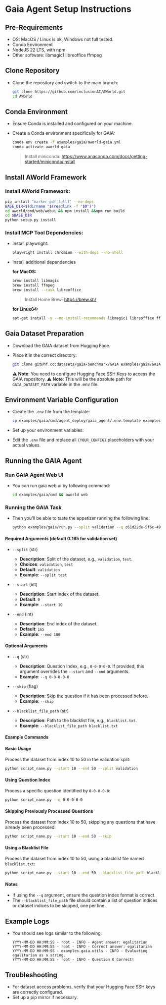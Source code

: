 # Gaia Agent Setup Instructions

## Pre-Requirements
- OS: MacOS / Linux is ok, Windows not full tested.
- Conda Environment
- NodeJS 22 LTS, with npm
- Other software: libmagic1 libreoffice ffmpeg

## Clone Repository
- Clone the repository and switch to the main branch:

  ```bash
  git clone https://github.com/inclusionAI/AWorld.git
  cd AWorld
  ```

## Conda Environment
- Ensure Conda is installed and configured on your machine.
- Create a Conda environment specifically for GAIA:

  ```bash
  conda env create -f examples/gaia/aworld-gaia.yml
  conda activate aworld-gaia
  ```

  > Install miniconda: https://www.anaconda.com/docs/getting-started/miniconda/install

## Install AWorld Framework
### Install AWorld Framework:

  ```bash
  pip install "marker-pdf[full]" --no-deps
  BASE_DIR=$(dirname "$(readlink -f "$0")")
  cd aworld/cmd/web/webui && npm install &&npm run build
  cd $BASE_DIR
  python setup.py install
  ```

### Install MCP Tool Dependencies:
- Install playwright:

  ```bash
  playwright install chromium --with-deps --no-shell
  ```


- Install additional dependencies 

  **for MacOS:**

  ```bash
  brew install libmagic
  brew install ffmpeg
  brew install --cask libreoffice
  ```

  > Install Home Brew: https://brew.sh/

  **for Linux64:**

  ```bash
  apt-get install -y --no-install-recommends libmagic1 libreoffice ffmpeg
  ```

## Gaia Dataset Preparation
- Download the GAIA dataset from Hugging Face.
- Place it in the correct directory:

  ```bash
  git clone git@hf.co:datasets/gaia-benchmark/GAIA examples/gaia/GAIA
  ```

  ⚠️ **Note**: You need to configure Hugging Face SSH Keys to access the GAIA repository.
  ⚠️ **Note**: This will be the absolute path for `GAIA_DATASET_PATH` variable in the .env file.

## Environment Variable Configuration
- Create the `.env` file from the template:

  ```bash
  cp examples/gaia/cmd/agent_deploy/gaia_agent/.env.template examples/gaia/cmd/agent_deploy/gaia_agent/.env
  ```
- Set up your environment variables:
- Edit the `.env` file and replace all `{YOUR_CONFIG}` placeholders with your actual values.

## Running the GAIA Agent
### Run GAIA Agent Web UI
- You can run gaia web ui by following command:

  ```bash
  cd examples/gaia/cmd && aworld web
  ```

### Running the GAIA Task
- Then you'll be able to taste the appetizer running the following line:
  ```bash
  python examples/gaia/run.py --split validation --q c61d22de-5f6c-4958-a7f6-5e9707bd3466
  ```

#### Required Arguments (default 0:165 for validation set)
- `--split` (str)
  - **Description**: Split of the dataset, e.g., `validation`, `test`.
  - **Choices**: `validation`, `test`
  - **Default**: `validation`
  - **Example**: `--split test`
  
- `--start` (int)
  - **Description**: Start index of the dataset.
  - **Default**: `0`
  - **Example**: `--start 10`

- `--end` (int)
  - **Description**: End index of the dataset.
  - **Default**: `165`
  - **Example**: `--end 100`

#### Optional Arguments

- `--q` (str)
  - **Description**: Question Index, e.g., `0-0-0-0-0`. If provided, this argument overrides the `--start` and `--end` arguments.
  - **Example**: `--q 0-0-0-0-0`

- `--skip` (flag)
  - **Description**: Skip the question if it has been processed before.
  - **Example**: `--skip`

- `--blacklist_file_path` (str)
  - **Description**: Path to the blacklist file, e.g., `blacklist.txt`.
  - **Example**: `--blacklist_file_path blacklist.txt`

#### Example Commands

#### Basic Usage
Process the dataset from index 10 to 50 in the validation split:

```bash
python script_name.py --start 10 --end 50 --split validation
```

#### Using Question Index
Process a specific question identified by `0-0-0-0-0`:

```bash
python script_name.py --q 0-0-0-0-0
```

#### Skipping Previously Processed Questions
Process the dataset from index 10 to 50, skipping any questions that have already been processed:

```bash
python script_name.py --start 10 --end 50 --skip
```

#### Using a Blacklist File
Process the dataset from index 10 to 50, using a blacklist file named `blacklist.txt`:

```bash
python script_name.py --start 10 --end 50 --blacklist_file_path blacklist.txt
```

#### Notes
- If using the `--q` argument, ensure the question index format is correct.
- The `--blacklist_file_path` file should contain a list of question indices or dataset indices to be skipped, one per line.


## Example Logs
- You should see logs similar to the following:
  ```
  YYYY-MM-DD HH:MM:SS - root - INFO - Agent answer: egalitarian
  YYYY-MM-DD HH:MM:SS - root - INFO - Correct answer: egalitarian
  YYYY-MM-DD HH:MM:SS - examples.gaia.utils - INFO - Evaluating egalitarian as a string.
  YYYY-MM-DD HH:MM:SS - root - INFO - Question 0 Correct!
  ```

## Troubleshooting
- For dataset access problems, verify that your Hugging Face SSH keys are correctly configured.
- Set up a pip mirror if necessary.
